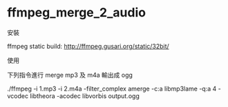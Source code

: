 ffmpeg_merge_2_audio
====================

安裝

ffmpeg static build: http://ffmpeg.gusari.org/static/32bit/







使用

下列指令進行 merge mp3 及 m4a 輸出成 ogg

./ffmpeg -i 1.mp3 -i 2.m4a -filter_complex amerge -c:a libmp3lame -q:a 4 -vcodec libtheora -acodec libvorbis output.ogg




